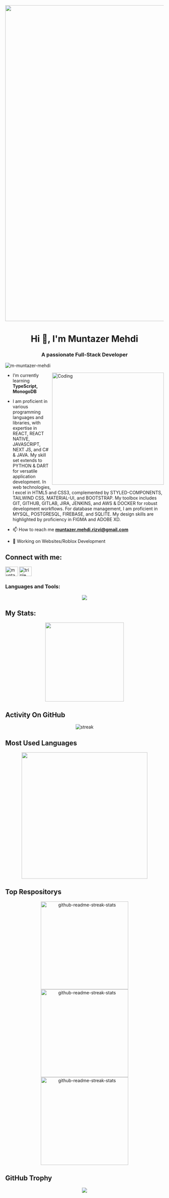 
<img  align="center" width="1000" src="https://i.ibb.co/wJPm2HH/Black-Modern-Graphic-Designer-Linked-In-Banner.png">
<h1 align="center">Hi 👋, I'm Muntazer Mehdi</h1>
<h3 align="center">A passionate Full-Stack Developer</h3>

<p align="left"> <img src="https://komarev.com/ghpvc/?username=m-muntazer-mehdi&label=Profile%20views&color=0e75b6&style=flat" alt="m-muntazer-mehdi" /> </p>

<img  align="right" alt="Coding" width="355" src="https://i.pinimg.com/originals/81/17/8b/81178b47a8598f0c81c4799f2cdd4057.gif">


- I’m currently learning **TypeScript, MonogoDB**

- I am proficient in various programming languages and libraries, with expertise in REACT, REACT NATIVE, JAVASCRIPT, NEXT JS, and C# & JAVA. My skill set extends to PYTHON & DART for versatile application development. In web technologies, I excel in HTML5 and CSS3, complemented by STYLED-COMPONENTS, TAILWIND CSS, MATERIAL-UI, and BOOTSTRAP. My toolbox includes GIT, GITHUB, GITLAB, JIRA, JENKINS, and AWS & DOCKER for robust development workflows. For database management, I am proficient in MYSQL, POSTGRESQL, FIREBASE, and SQLITE. My design skills are highlighted by proficiency in FIGMA and ADOBE XD.


- 📫 How to reach me **muntazer.mehdi.rizvi@gmail.com**
- 🔭 Working on Websites/Roblox Development


## Connect with me:
<p align="left">
<a href="https://www.linkedin.com/in/muntazer-mehdi-721418291/" target="blank"><img align="center" src="https://raw.githubusercontent.com/rahuldkjain/github-profile-readme-generator/master/src/images/icons/Social/linked-in-alt.svg" alt="muntazer mehdi" height="30" width="40" /></a>
<a href="https://instagram.com/triple_m.r" target="blank"><img align="center" src="https://raw.githubusercontent.com/rahuldkjain/github-profile-readme-generator/master/src/images/icons/Social/instagram.svg" alt="triple_m.r" height="30" width="40" /></a>
</p>




<h3 align="left">Languages and Tools:</h3>
<p align="center"> <a href="https://github.com/thinkright20"><img src="https://skillicons.dev/icons?fi=vscode,github,mongodb,css,html,js,express,nodejs,androidstudio,bootstrap,c,cpp,cs,cpp,flutter,dotnet,figma,firebase,css,html,git,java,mysql,sqlite,xd,bash,haskell,postman,tailwind,react"> </a> </p>

## My Stats:
<p align="center">
<img height="250px" src="https://github-readme-stats.vercel.app/api?username=M-Muntazer-Mehdi&hide_border=true&show_icons=true&count_private=true&theme=dark&bg_color=1F222E">
</p>

## Activity On GitHub

<p align="center">
  <img title="stats" alt="streak" src="https://github-readme-streak-stats.herokuapp.com/?user=M-Muntazer-Mehdi&theme=dark&hide_border=true&background=1F222E"/>
</p>


## Most Used Languages


<p align="center">
  <img width="400px" src="https://github-readme-stats.vercel.app/api/top-langs?username=M-Muntazer-Mehdi&hide_progress=true&hide_border=true&show_icons=true&count_private=true&theme=dark&bg_color=1F222E">
</p>




## Top Respositorys
  <p align="center">
     <a href="https://github.com/Final-Year-Project-ShipEase"><img width="278" src="https://denvercoder1-github-readme-stats.vercel.app/api/pin/?username=Final-Year-Project-ShipEase&repo=shipease-frontend&theme=react&bg_color=1F222E&title_color=F8D866&hide_border=true&icon_color=F8D866&show_icons=false" alt="github-readme-streak-stats"></a>
    <a href="https://github.com/M-Muntazer-Mehdi/Retail-Behavior-Analyzer"><img width="278" src="https://denvercoder1-github-readme-stats.vercel.app/api/pin/?username=M-Muntazer-Mehdi&repo=Retail-Behavior-Analyzer&theme=react&bg_color=1F222E&title_color=F8D866&hide_border=true&icon_color=F8D866&show_icons=false" alt="github-readme-streak-stats"></a>
   <a href="https://github.com/ChatCool-Inc/chatcool"><img width="278" src="https://denvercoder1-github-readme-stats.vercel.app/api/pin/?username=M-Muntazer-Mehdi&repo=Arabic-Dictionary&theme=react&bg_color=1F222E&title_color=F8D866&hide_border=true&icon_color=F8D866&show_icons=false" alt="github-readme-streak-stats"></a>
  </p>

## GitHub Trophy

<p  align="center"> <img src="https://github-profile-trophy.vercel.app/?username=M-Muntazer-Mehdi&theme=darkhub&column=3&margin-w=15&margin-h=15" /></p>

